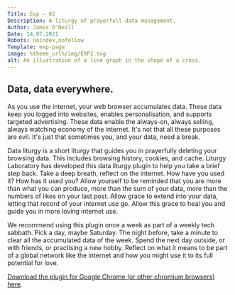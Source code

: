 ```yaml
---
Title: Exp — 02
Description: A liturgy of prayerfull data management.
Author: James O'Neill
Date: 14.07.2021
Robots: noindex,nofollow
Template: exp-page
image: %theme_url%/img/EXP2.svg
alt: An illustration of a line graph in the shape of a cross.
---
```




## Data, data everywhere.  
As you use the internet, your web browser accumulates data. These data keep you logged into websites, enables personalisation, and supports targeted advertising. These data enable the always-on, always selling, always watching economy of the internet. It's not that all these purposes are evil. It's just that sometimes you, and your data, need a break.

Data liturgy is a short liturgy that guides you in prayerfully deleting your browsing data. This includes browsing history, cookies, and cache. Liturgy Laboratory has developed this data liturgy plugin to help you take a brief step back. Take a deep breath, reflect on the internet. How have you used it? How has it used you? Allow yourself to be reminded that you are more than what you can produce, more than the sum of your data, more than the numbers of likes on your last post. Allow grace to extend into your data, letting that record of your internet use go. Allow this grace to heal you and guide you in more loving internet use.

We recommend using this plugin once a week as part of a weekly tech sabbath. Pick a day, maybe Saturday. The night before, take a minute to clear all the accumulated data of the week. Spend the next day outside, or with friends, or practising a new hobby. Reflect on what it means to be part of a global network like the internet and how you might use it to its full potential for love.  

[Download the plugin for Google Chrome (or other chromium browsers) here](https://chrome.google.com/webstore/detail/data-liturgy/fpnolanhgifejbnafpmmdnpmeojokphf?hl=en-GB&authuser=0).
